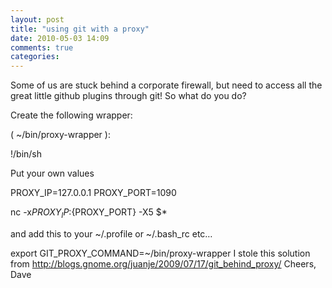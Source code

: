 ```yaml
---
layout: post
title: "using git with a proxy"
date: 2010-05-03 14:09
comments: true
categories: 
---
```

Some of us are stuck behind a corporate firewall, but need to access all the great little github plugins through git!  So what do you do?

Create the following wrapper:

( ~/bin/proxy-wrapper ):

!/bin/sh

Put your own values

PROXY_IP=127.0.0.1
PROXY_PORT=1090

nc -x${PROXY_IP}:${PROXY_PORT} -X5 $*

and add this to your ~/.profile or ~/.bash_rc etc…


export GIT_PROXY_COMMAND=~/bin/proxy-wrapper
I stole this solution from http://blogs.gnome.org/juanje/2009/07/17/git_behind_proxy/ Cheers, Dave